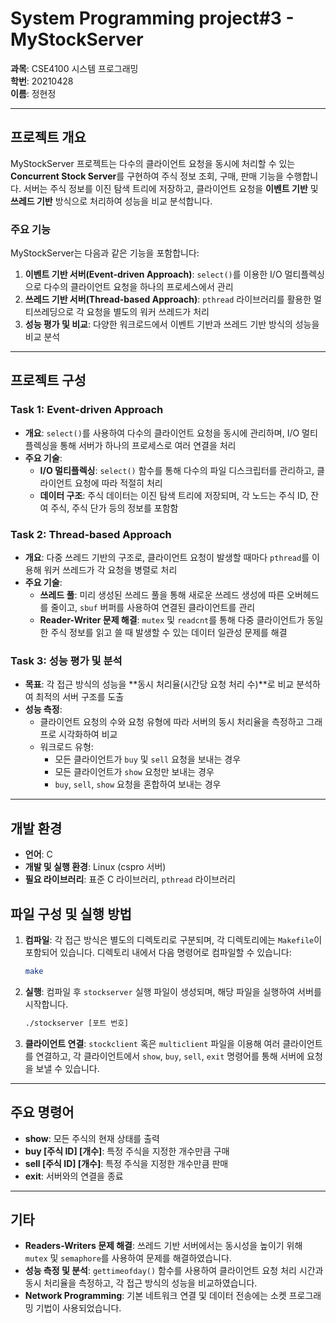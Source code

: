 # System Programming project#3 - MyStockServer

**과목**: CSE4100 시스템 프로그래밍  
**학번**: 20210428  
**이름**: 정현정   

---

## 프로젝트 개요

MyStockServer 프로젝트는 다수의 클라이언트 요청을 동시에 처리할 수 있는 **Concurrent Stock Server**를 구현하여 주식 정보 조회, 구매, 판매 기능을 수행합니다. 서버는 주식 정보를 이진 탐색 트리에 저장하고, 클라이언트 요청을 **이벤트 기반** 및 **쓰레드 기반** 방식으로 처리하여 성능을 비교 분석합니다.

### 주요 기능

MyStockServer는 다음과 같은 기능을 포함합니다:
1. **이벤트 기반 서버(Event-driven Approach)**: `select()`를 이용한 I/O 멀티플렉싱으로 다수의 클라이언트 요청을 하나의 프로세스에서 관리
2. **쓰레드 기반 서버(Thread-based Approach)**: `pthread` 라이브러리를 활용한 멀티쓰레딩으로 각 요청을 별도의 워커 쓰레드가 처리
3. **성능 평가 및 비교**: 다양한 워크로드에서 이벤트 기반과 쓰레드 기반 방식의 성능을 비교 분석

---

## 프로젝트 구성

### Task 1: Event-driven Approach

- **개요**: `select()`를 사용하여 다수의 클라이언트 요청을 동시에 관리하며, I/O 멀티플렉싱을 통해 서버가 하나의 프로세스로 여러 연결을 처리
- **주요 기술**:
  - **I/O 멀티플렉싱**: `select()` 함수를 통해 다수의 파일 디스크립터를 관리하고, 클라이언트 요청에 따라 적절히 처리
  - **데이터 구조**: 주식 데이터는 이진 탐색 트리에 저장되며, 각 노드는 주식 ID, 잔여 주식, 주식 단가 등의 정보를 포함함

### Task 2: Thread-based Approach

- **개요**: 다중 쓰레드 기반의 구조로, 클라이언트 요청이 발생할 때마다 `pthread`를 이용해 워커 쓰레드가 각 요청을 병렬로 처리
- **주요 기술**:
  - **쓰레드 풀**: 미리 생성된 쓰레드 풀을 통해 새로운 쓰레드 생성에 따른 오버헤드를 줄이고, `sbuf` 버퍼를 사용하여 연결된 클라이언트를 관리
  - **Reader-Writer 문제 해결**: `mutex` 및 `readcnt`를 통해 다중 클라이언트가 동일한 주식 정보를 읽고 쓸 때 발생할 수 있는 데이터 일관성 문제를 해결

### Task 3: 성능 평가 및 분석

- **목표**: 각 접근 방식의 성능을 **동시 처리율(시간당 요청 처리 수)**로 비교 분석하여 최적의 서버 구조를 도출
- **성능 측정**:
  - 클라이언트 요청의 수와 요청 유형에 따라 서버의 동시 처리율을 측정하고 그래프로 시각화하여 비교
  - 워크로드 유형: 
    - 모든 클라이언트가 `buy` 및 `sell` 요청을 보내는 경우
    - 모든 클라이언트가 `show` 요청만 보내는 경우
    - `buy`, `sell`, `show` 요청을 혼합하여 보내는 경우

---

## 개발 환경

- **언어**: C
- **개발 및 실행 환경**: Linux (cspro 서버)
- **필요 라이브러리**: 표준 C 라이브러리, `pthread` 라이브러리

## 파일 구성 및 실행 방법

1. **컴파일**:
   각 접근 방식은 별도의 디렉토리로 구분되며, 각 디렉토리에는 `Makefile`이 포함되어 있습니다. 디렉토리 내에서 다음 명령어로 컴파일할 수 있습니다:
   ```bash
   make
   ```
2. **실행**:
   컴파일 후 `stockserver` 실행 파일이 생성되며, 해당 파일을 실행하여 서버를 시작합니다.
   ```bash
   ./stockserver [포트 번호]
   ```
3. **클라이언트 연결**:
   `stockclient` 혹은 `multiclient` 파일을 이용해 여러 클라이언트를 연결하고, 각 클라이언트에서 `show`, `buy`, `sell`, `exit` 명령어를 통해 서버에 요청을 보낼 수 있습니다.

---

## 주요 명령어

- **show**: 모든 주식의 현재 상태를 출력
- **buy [주식 ID] [개수]**: 특정 주식을 지정한 개수만큼 구매
- **sell [주식 ID] [개수]**: 특정 주식을 지정한 개수만큼 판매
- **exit**: 서버와의 연결을 종료

---

## 기타

- **Readers-Writers 문제 해결**: 쓰레드 기반 서버에서는 동시성을 높이기 위해 `mutex` 및 `semaphore`를 사용하여 문제를 해결하였습니다.
- **성능 측정 및 분석**: `gettimeofday()` 함수를 사용하여 클라이언트 요청 처리 시간과 동시 처리율을 측정하고, 각 접근 방식의 성능을 비교하였습니다.
- **Network Programming**: 기본 네트워크 연결 및 데이터 전송에는 소켓 프로그래밍 기법이 사용되었습니다.